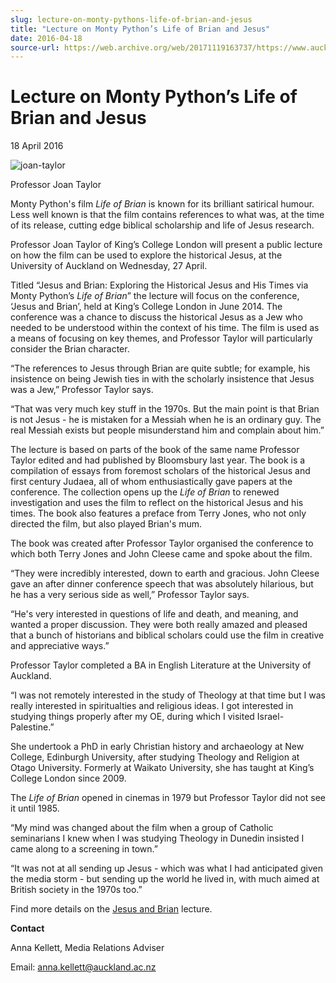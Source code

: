 ```yaml
---
slug: lecture-on-monty-pythons-life-of-brian-and-jesus
title: "Lecture on Monty Python’s Life of Brian and Jesus"
date: 2016-04-18
source-url: https://web.archive.org/web/20171119163737/https://www.auckland.ac.nz/en/about/news-events-and-notices/news/news-2016/04/lecture-on-monty-pythons-life-of-brian-and-jesus.html
---
```

Lecture on Monty Python’s Life of Brian and Jesus
=================================================

18 April 2016

![joan-taylor](https://www.auckland.ac.nz/en/about/news-events-and-notices/news/news-2016/04/lecture-on-monty-pythons-life-of-brian-and-jesus/_jcr_content/par/textimage/image.img.jpg/1460687495714.jpg "joan-taylor")

Professor Joan Taylor

Monty Python's film _Life of Brian_ is known for its brilliant satirical humour. Less well known is that the film contains references to what was, at the time of its release, cutting edge biblical scholarship and life of Jesus research.

Professor Joan Taylor of King’s College London will present a public lecture on how the film can be used to explore the historical Jesus, at the University of Auckland on Wednesday, 27 April.

Titled “Jesus and Brian: Exploring the Historical Jesus and His Times via Monty Python’s _Life of Brian_” the lecture will focus on the conference, ‘Jesus and Brian’, held at King’s College London in June 2014. The conference was a chance to discuss the historical Jesus as a Jew who needed to be understood within the context of his time. The film is used as a means of focusing on key themes, and Professor Taylor will particularly consider the Brian character.

“The references to Jesus through Brian are quite subtle; for example, his insistence on being Jewish ties in with the scholarly insistence that Jesus was a Jew,” Professor Taylor says.

“That was very much key stuff in the 1970s. But the main point is that Brian is not Jesus - he is mistaken for a Messiah when he is an ordinary guy. The real Messiah exists but people misunderstand him and complain about him.”

The lecture is based on parts of the book of the same name Professor Taylor edited and had published by Bloomsbury last year. The book is a compilation of essays from foremost scholars of the historical Jesus and first century Judaea, all of whom enthusiastically gave papers at the conference. The collection opens up the _Life of Brian_ to renewed investigation and uses the film to reflect on the historical Jesus and his times. The book also features a preface from Terry Jones, who not only directed the film, but also played Brian's mum.

The book was created after Professor Taylor organised the conference to which both Terry Jones and John Cleese came and spoke about the film.

“They were incredibly interested, down to earth and gracious. John Cleese gave an after dinner conference speech that was absolutely hilarious, but he has a very serious side as well,” Professor Taylor says.

“He's very interested in questions of life and death, and meaning, and wanted a proper discussion. They were both really amazed and pleased that a bunch of historians and biblical scholars could use the film in creative and appreciative ways.”

Professor Taylor completed a BA in English Literature at the University of Auckland.

“I was not remotely interested in the study of Theology at that time but I was really interested in spiritualties and religious ideas. I got interested in studying things properly after my OE, during which I visited Israel-Palestine.”

She undertook a PhD in early Christian history and archaeology at New College, Edinburgh University, after studying Theology and Religion at Otago University. Formerly at Waikato University, she has taught at King’s College London since 2009.

The _Life of Brian_ opened in cinemas in 1979 but Professor Taylor did not see it until 1985.

“My mind was changed about the film when a group of Catholic seminarians I knew when I was studying Theology in Dunedin insisted I came along to a screening in town.”

“It was not at all sending up Jesus - which was what I had anticipated given the media storm - but sending up the world he lived in, with much aimed at British society in the 1970s too.”

Find more details on the [Jesus and Brian](http://www.arts.auckland.ac.nz/en/about/events/2016/4/jesus-and-brian.html) lecture.

**Contact**

Anna Kellett, Media Relations Adviser

Email: [anna.kellett@auckland.ac.nz](mailto:anna.kellett@auckland.ac.nz)